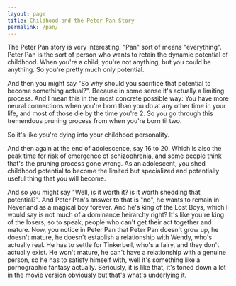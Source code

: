 ```yaml
---
layout: page
title: Childhood and the Peter Pan Story
permalink: /pan/
---
```


The Peter Pan story is very interesting. "Pan" sort of means "everything". Peter Pan is the sort of person who wants to retain the dynamic potential of childhood. When you're a child, you're not anything, but you could be anything. So you're pretty much only potential.

And then you might say "So why should you sacrifice that potential to become something actual?". Because in some sense it's actually a limiting process. And I mean this in the most concrete possible way: You have more neural connections when you're born than you do at any other time in your life, and most of those die by the time you're 2. So you go through this tremendous pruning process from when you're born til two. 

So it's like you're dying into your childhood personality. 

And then again at the end of adolescence, say 16 to 20. Which is also the peak time for risk of emergence of schizophrenia, and some people think that's the pruning process gone wrong. As an adolescent, you shed childhood potential to become the limited but specialized and potentially useful thing that you will become. 

And so you might say "Well, is it worth it? is it worth shedding that potential?". And Peter Pan's answer to that is "no", he wants to remain in Neverland as a magical boy forever. And he's king of the Lost Boys, which I would say is not much of a dominance heirarchy right? It's like you're king of the losers, so to speak, people who can't get their act together and mature. Now, you notice in Peter Pan that Peter Pan doesn't grow up, he doesn't mature, he doesn't establish a relationship with Wendy, who's actually real. He has to settle for Tinkerbell, who's a fairy, and they don't actually exist. He won't mature, he can't have a relationship with a genuine person, so he has to satisfy himself with, well it's something like a pornographic fantasy actually. Seriously, it is like that, it's toned down a lot in the movie version obviously but that's what's underlying it.
